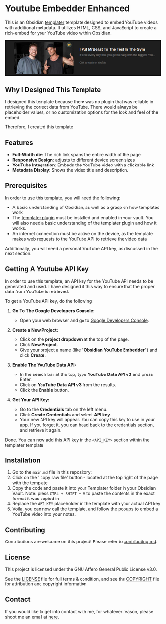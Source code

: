 # Youtube Embedder Enhanced

This is an Obsidian [templater](https://github.com/SilentVoid13/Templater) template designed to embed YouTube videos with additional metadata. It utilizes HTML, CSS, and JavaScript to create a rich-embed for your YouTube video within Obsidian.

![preview.png](preview.png)

## Why I Designed This Template

I designed this template because there was no plugin that was reliable in retrieving the correct data from YouTube. There would always be placeholder values, or no customization options for the look and feel of the embed.

Therefore, I created this template

## Features

- **Full-Width div**: The rich link spans the entire width of the page
- **Responsive Design**: adjusts to different device screen sizes
- **YouTube Integration**: Embeds the YouTube video with a clickable link
- **Metadata Display**: Shows the video title and description.

## Prerequisites

In order to use this template, you will need the following:

- A basic understanding of Obsidian, as well as a grasp on how templates work
- The [templater plugin](https://github.com/SilentVoid13/Templater) must be installed and enabled in your vault. You will also need a basic understanding of the templater plugin and how it works.
- An internet connection must be active on the device, as the template makes web requests to the YouTube API to retrieve the video data

Additionally, you will need a personal YouTube API key, as discussed in the next section.

## Getting A Youtube API Key

In order to use this template, an API key for the YouTube API needs to be generated and used. I have designed it this way to ensure that the proper data from YouTube is retrieved.

To get a YouTube API key, do the following

1. **Go To The Google Developers Console:**
   - Open your web browser and go to [Google Developers Console](https://console.developers.google.com/).

2. **Create a New Project:**
   - Click on the **project dropdown** at the top of the page.
   - Click **New Project**.
   - Give your project a name (like "**Obsidian YouTube Embedder**") and click **Create**.

3. **Enable The YouTube Data API:**
   - In the search bar at the top, type **YouTube Data API v3** and press Enter.
   - Click on **YouTube Data API v3** from the results.
   - Click the **Enable** button.

4. **Get Your API Key:**
   - Go to the **Credentials** tab on the left menu.
   - Click **Create Credentials** and select **API key**.
   - Your new API key will appear. You can copy this key to use in your app. If you forget it, you can head back to the credentials section, and retrieve it again.

Done. You can now add this API key in the `<API_KEY>` section within the templater template

## Installation

1. Go to the `main.md` file in this repository:
2. Click on the ' copy raw file' button - located at the top right of the page with the template
3. Copy the code and paste it into your Templater folder in your Obsidian Vault. Note: press `CTRL + SHIFT + V` to paste the contents in the exact format it was copied in
4. Replace the `API_KEY` placeholder in the template with your actual API key
5. Voila, you can now call the template, and follow the popups to embed a YouTube video into your notes.

## Contributing

Contributions are welcome on this project! Please refer to [contributing.md](contributing.md).

## License

This project is licensed under the GNU Affero General Public License v3.0.

See the [LICENSE](./docs/LICENSE) file for full terms & condition, and see the [COPYRIGHT](./docs/COPYRIGHT)
file for attribution and copyright information

## Contact

If you would like to get into contact with me, for whatever reason, please shoot me an email at [here](mailto:zapperz0398@gmail.com).
